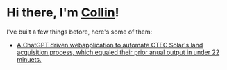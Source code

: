 # Hi there, I'm [Collin](https://github.com/cldrake01)!

I've built a few things before, here's some of them:

* [A ChatGPT driven webapplication to automate CTEC Solar's land acquisition process, which equaled their prior anual output in under 22 minuets.](https://github.com/cldrake01/ctech_land_acquisition.git)
